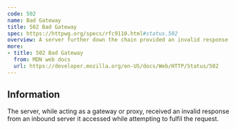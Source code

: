 ```yaml
---
code: 502
name: Bad Gateway
title: 502 Bad Gateway
spec: https://httpwg.org/specs/rfc9110.html#status.502
overview: A server further down the chain provided an invalid response.
more:
- title: 502 Bad Gateway
  from: MDN web docs
  url: https://developer.mozilla.org/en-US/docs/Web/HTTP/Status/502
---
```


## Information

The server, while acting as a gateway or proxy, received an invalid response from an inbound server it accessed while attempting to fulfil the request.
